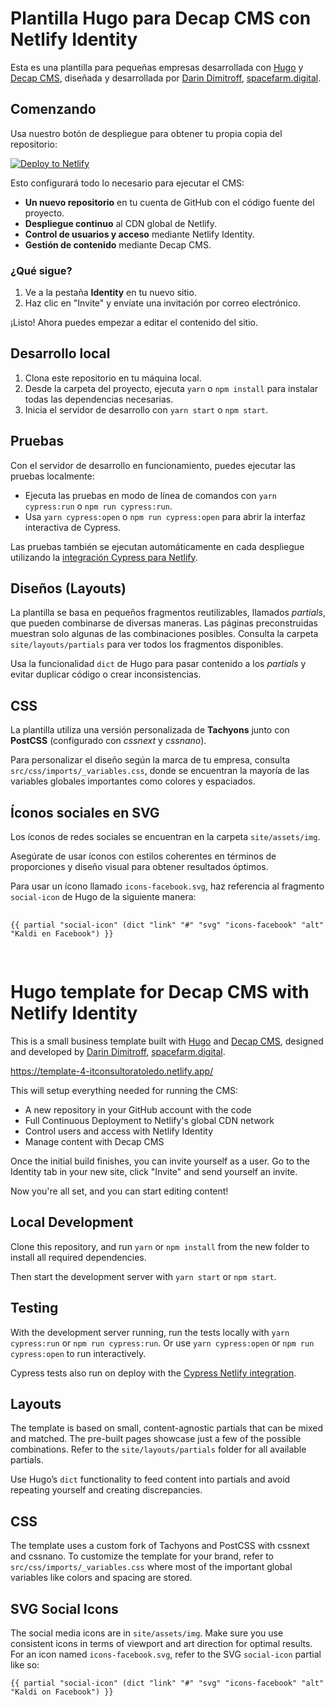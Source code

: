 <!DOCTYPE html>
<html lang="es">
<head>
  <meta charset="UTF-8">
  <meta name="viewport" content="width=device-width, initial-scale=1.0">
  <title>Plantilla Hugo para Decap CMS con Netlify Identity</title>
</head>
<body>
  <h1>Plantilla Hugo para Decap CMS con Netlify Identity</h1>
  <p>
    Esta es una plantilla para pequeñas empresas desarrollada con 
    <a href="https://gohugo.io" target="_blank">Hugo</a> y 
    <a href="https://github.com/decaporg/decap-cms" target="_blank">Decap CMS</a>, diseñada y desarrollada por 
    <a href="https://twitter.com/deezel" target="_blank">Darin Dimitroff</a>, 
    <a href="https://www.spacefarm.digital" target="_blank">spacefarm.digital</a>.
  </p>

  <h2>Comenzando</h2>
  <p>Usa nuestro botón de despliegue para obtener tu propia copia del repositorio:</p>
  <a href="https://app.netlify.com/start/deploy?repository=https://github.com/decaporg/one-click-hugo-cms&stack=cms" target="_blank">
    <img src="https://www.netlify.com/img/deploy/button.svg" alt="Deploy to Netlify">
  </a>
  <p>Esto configurará todo lo necesario para ejecutar el CMS:</p>
  <ul>
    <li><strong>Un nuevo repositorio</strong> en tu cuenta de GitHub con el código fuente del proyecto.</li>
    <li><strong>Despliegue continuo</strong> al CDN global de Netlify.</li>
    <li><strong>Control de usuarios y acceso</strong> mediante Netlify Identity.</li>
    <li><strong>Gestión de contenido</strong> mediante Decap CMS.</li>
  </ul>
  <h3>¿Qué sigue?</h3>
  <ol>
    <li>Ve a la pestaña <strong>Identity</strong> en tu nuevo sitio.</li>
    <li>Haz clic en "Invite" y envíate una invitación por correo electrónico.</li>
  </ol>
  <p>¡Listo! Ahora puedes empezar a editar el contenido del sitio.</p>

  <h2>Desarrollo local</h2>
  <ol>
    <li>Clona este repositorio en tu máquina local.</li>
    <li>
      Desde la carpeta del proyecto, ejecuta <code>yarn</code> o <code>npm install</code> 
      para instalar todas las dependencias necesarias.
    </li>
    <li>Inicia el servidor de desarrollo con <code>yarn start</code> o <code>npm start</code>.</li>
  </ol>

  <h2>Pruebas</h2>
  <p>Con el servidor de desarrollo en funcionamiento, puedes ejecutar las pruebas localmente:</p>
  <ul>
    <li>Ejecuta las pruebas en modo de línea de comandos con <code>yarn cypress:run</code> o <code>npm run cypress:run</code>.</li>
    <li>Usa <code>yarn cypress:open</code> o <code>npm run cypress:open</code> para abrir la interfaz interactiva de Cypress.</li>
  </ul>
  <p>
    Las pruebas también se ejecutan automáticamente en cada despliegue utilizando la 
    <a href="https://www.netlify.com/integrations/cypress/" target="_blank">integración Cypress para Netlify</a>.
  </p>

  <h2>Diseños (Layouts)</h2>
  <p>
    La plantilla se basa en pequeños fragmentos reutilizables, llamados <em>partials</em>, que pueden combinarse 
    de diversas maneras. Las páginas preconstruidas muestran solo algunas de las combinaciones posibles. 
    Consulta la carpeta <code>site/layouts/partials</code> para ver todos los fragmentos disponibles.
  </p>
  <p>
    Usa la funcionalidad <code>dict</code> de Hugo para pasar contenido a los <em>partials</em> y evitar 
    duplicar código o crear inconsistencias.
  </p>

  <h2>CSS</h2>
  <p>
    La plantilla utiliza una versión personalizada de <strong>Tachyons</strong> junto con <strong>PostCSS</strong> 
    (configurado con <em>cssnext</em> y <em>cssnano</em>).
  </p>
  <p>
    Para personalizar el diseño según la marca de tu empresa, consulta 
    <code>src/css/imports/_variables.css</code>, donde se encuentran la mayoría de las variables globales 
    importantes como colores y espaciados.
  </p>

  <h2>Íconos sociales en SVG</h2>
  <p>Los íconos de redes sociales se encuentran en la carpeta <code>site/assets/img</code>.</p>
  <p>
    Asegúrate de usar íconos con estilos coherentes en términos de proporciones y diseño visual 
    para obtener resultados óptimos.
  </p>
  <p>Para usar un ícono llamado <code>icons-facebook.svg</code>, haz referencia al fragmento <code>social-icon</code> de Hugo de la siguiente manera:</p>
  <pre>
    <code>
{{ partial "social-icon" (dict "link" "#" "svg" "icons-facebook" "alt" "Kaldi en Facebook") }}
    </code>
  </pre>
</body>
</html>



# Hugo template for Decap CMS with Netlify Identity

This is a small business template built with [Hugo](https://gohugo.io) and [Decap CMS](https://github.com/decaporg/decap-cms), designed and developed by [Darin Dimitroff](https://twitter.com/deezel), [spacefarm.digital](https://www.spacefarm.digital).

https://template-4-itconsultoratoledo.netlify.app/

This will setup everything needed for running the CMS:

* A new repository in your GitHub account with the code
* Full Continuous Deployment to Netlify's global CDN network
* Control users and access with Netlify Identity
* Manage content with Decap CMS

Once the initial build finishes, you can invite yourself as a user. Go to the Identity tab in your new site, click "Invite" and send yourself an invite.

Now you're all set, and you can start editing content!

## Local Development

Clone this repository, and run `yarn` or `npm install` from the new folder to install all required dependencies.

Then start the development server with `yarn start` or `npm start`.

## Testing

With the development server running, run the tests locally
with `yarn cypress:run` or `npm run cypress:run`.
Or use `yarn cypress:open` or `npm run cypress:open` to run interactively.

Cypress tests also run on deploy with the [Cypress Netlify integration](https://www.netlify.com/integrations/cypress/).

## Layouts

The template is based on small, content-agnostic partials that can be mixed and matched. The pre-built pages showcase just a few of the possible combinations. Refer to the `site/layouts/partials` folder for all available partials.

Use Hugo’s `dict` functionality to feed content into partials and avoid repeating yourself and creating discrepancies.

## CSS

The template uses a custom fork of Tachyons and PostCSS with cssnext and cssnano. To customize the template for your brand, refer to `src/css/imports/_variables.css` where most of the important global variables like colors and spacing are stored.

## SVG Social Icons

The social media icons are in `site/assets/img`.
Make sure you use consistent icons in terms of viewport and art direction for optimal results.
For an icon named `icons-facebook.svg`, refer to the SVG `social-icon` partial like so:

```
{{ partial "social-icon" (dict "link" "#" "svg" "icons-facebook" "alt" "Kaldi on Facebook") }}
```
